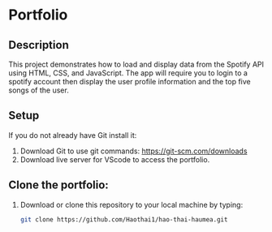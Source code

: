 # Portfolio

## Description
This project demonstrates how to load and display data from the Spotify API using HTML, CSS, and JavaScript. The app will require you to login to a spotify account then display the user profile information and the top five songs of the user.

## Setup
If you do not already have Git install it:
1. Download Git to use git commands: https://git-scm.com/downloads
2. Download live server for VScode to access the portfolio.

## Clone the portfolio:
1. Download or clone this repository to your local machine by typing:
   ```sh
   git clone https://github.com/Haothai1/hao-thai-haumea.git
   ```
